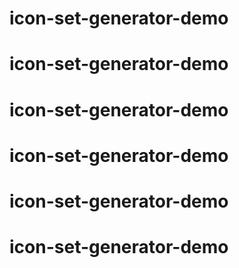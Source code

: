 # icon-set-generator-demo
# icon-set-generator-demo
# icon-set-generator-demo
# icon-set-generator-demo
# icon-set-generator-demo
# icon-set-generator-demo
